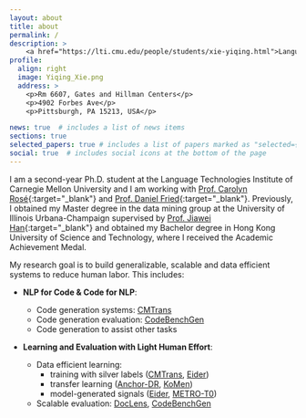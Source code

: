 ```yaml
---
layout: about
title: about
permalink: /
description: >
    <a href="https://lti.cmu.edu/people/students/xie-yiqing.html">Language Technologies Institute, CMU</a>. <a href="mailto:yiqingxi@andrew.cmu.edu?subject=Hi">yiqingxi@andrew.cmu.edu</a>
profile:
  align: right
  image: Yiqing_Xie.png
  address: >
    <p>Rm 6607, Gates and Hillman Centers</p>
    <p>4902 Forbes Ave</p>
    <p>Pittsburgh, PA 15213, USA</p>

news: true  # includes a list of news items
sections: true
selected_papers: true # includes a list of papers marked as "selected={true}"
social: true  # includes social icons at the bottom of the page
---
```


I am a second-year Ph.D. student at the Language Technologies Institute of Carnegie Mellon University and I am working with [Prof. Carolyn Rosé](https://www.cs.cmu.edu/~cprose){:target="\_blank"} and [Prof. Daniel Fried](https://dpfried.github.io){:target="\_blank"}. Previously, I obtained my Master degree in the data mining group at the University of Illinois Urbana-Champaign supervised by [Prof. Jiawei Han](http://hanj.cs.illinois.edu){:target="\_blank"} and obtained my Bachelor degree in Hong Kong University of Science and Technology, where I received the Academic Achievement Medal.

My research goal is to build generalizable, scalable and data efficient systems to reduce human labor. This includes:

* **NLP for Code & Code for NLP**:
  * Code generation systems: [CMTrans](https://arxiv.org/abs/2311.00317)
  * Code generation evaluation: [CodeBenchGen](https://arxiv.org/abs/2404.00566)
  * Code generation to assist other tasks


* **Learning and Evaluation with Light Human Effort**:
  * Data efficient learning: 
    * training with silver labels ([CMTrans](https://arxiv.org/abs/2311.00317), [Eider](https://arxiv.org/abs/2106.08657))
    * transfer learning ([Anchor-DR](https://arxiv.org/abs/2305.05834), [KoMen](https://www.cs.emory.edu/~jyang71/files/komen.pdf))
    * model-generated signals ([Eider](https://arxiv.org/abs/2106.08657), [METRO-T0](https://arxiv.org/abs/2305.12567))
  * Scalable evaluation: [DocLens](https://arxiv.org/abs/2311.09581), [CodeBenchGen](https://arxiv.org/abs/2404.00566) 
